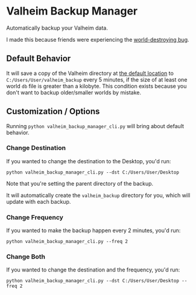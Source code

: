 # Valheim Backup Manager

Automatically backup your Valheim data.

I made this because friends were experiencing the [world-destroying bug](https://www.pcgamer.com/valheim-backup-world-character/).

## Default Behavior

It will save a copy of the Valheim directory at [the default location](https://www.pcgamingwiki.com/wiki/Valheim#Save_game_data_location) to `C:/Users/User/valheim_backup` every 5 minutes, if the size of at least one world `db` file is greater than a kilobyte. This condition exists because you don't want to backup older/smaller worlds by mistake.

## Customization / Options

Running `python valheim_backup_manager_cli.py` will bring about default behavior.

### Change Destination

If you wanted to change the destination to the Desktop, you'd run:

`python valheim_backup_manager_cli.py --dst C:/Users/User/Desktop`

Note that you're setting the parent directory of the backup.

It will automatically create the `valheim_backup` directory for you, which will update with each backup.

### Change Frequency

If you wanted to make the backup happen every 2 minutes, you'd run:

`python valheim_backup_manager_cli.py --freq 2`

### Change Both

If you wanted to change the destination and the frequency, you'd run:

`python valheim_backup_manager_cli.py --dst C:/Users/User/Desktop --freq 2`

